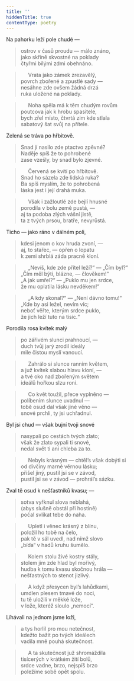 ```yaml
---
title: ''
hiddenTitle: true
contentType: poetry
---
```


<section>

Na pahorku leží pole chudé —  

> ostrov v časů proudu — málo znáno,  
> jako skříně skvostné na poklady  
> čtyřmi bílými zdmi obehnáno.

>      Vrata jako zámek zrezavělý,  
> povrch zbořené a zpustlé sady —  
> nesáhne zde ovšem žádná drzá  
> ruka uložené na poklady.

>      Noha spěla má k těm chudým rovům  
> poutcova jak k hrobu spasitele,  
> bych zřel místo, čtvrtá zim kde stlala  
> sabatový šat svůj na přítele.

</section>


<section>

Zelená se tráva po hřbitově.  

> Snad jí nasilo zde ptactvo zpěvné?  
> Naděje spíš že to pohrobené  
> zase vzešly, by snad bylo zjevné.

>      Červená se kvítí po hřbitově.  
> Snad ho sázela zde lidská ruka?  
> Ba spíš myslím, že to pohrobená  
> láska jest i její drahá muka.

>      Však i zažloutlé zde bejlí hnusné  
> porodila v bolu země pustá, —  
> aj ta podoba zlých vášní jistě,  
> ta z tvých prsou, bratře, nevyrůstá.

</section>

<section>

Ticho — jako ráno v dálném poli,  

> kdesi jenom o kov hruda zvoní, —  
> aj, to stařec, — opřen o lopatu  
> k zemi shrblá záda pracně kloní.

>      „Nevíš, kde zde přítel leží?“ — „Čím byl?“  
> „Čím měl býti, blázne, — člověkem!“  
> „A jak umřel?“ — „Puklo mu jen srdce,  
> že mu oplatila lásku nevděkem!“

>      „A kdy skonal?“ — „Není dávno tomu!“  
> „Kde by asi ležel, nevím víc;  
> neboť věřte, kterým srdce puklo,  
> že jich leží tuto na tisíc.“

</section>

<section>

Porodila rosa kvítek malý  

> po zářivém slunci prahnoucí, —  
> duch tvůj jarý zrodil ideály  
> mile čistou myslí vanoucí.

>      Zahrálo si slunce ranním květem,  
> a juž kvítek slabou hlavu kloní, —  
> a tvé oko nad zbořeným světem  
> ideálů hořkou slzu roní.

>      Co květ toužil, přece vyplněno —  
> políbením slunce uvadnul —  
> tobě osud dal však jiné věno —  
> snové prchli, ty jsi uchřadnul.

</section>

<section>

Byl jsi chud — však bujní tvoji snové  

> nasypali po cestách tvých zlato;  
> však že zlato sypali ti snové,  
> nedal svět ti ani chleba za to.

>      Nebyls krásným — chtěl’s však dobýti si  
> od dívčiny marné věrnou lásku;  
> přišel jiný, pustil jsi se v závod,  
> pustil jsi se v závod — prohrál’s sázku.

</section>

<section>

Zval tě osud k nešťastníků kvasu; —  

> sotva vyřknul slova neblahá,  
> (abys slušně obstál při hostině)  
> počal svlíkat tebe do naha.

>      Upletl i věnec krásný z blínu,  
> položil ho tobě na čelo,  
> pak tě v sál uvedl, nad nímž slovo  
> „bída“ v hadů kruhu šumělo.

>      Kolem stolu živé kostry stály,  
> stolem jim zde hlad byl mořivý,  
> hudba k tomu kvasu skočnou hrála —  
> nešťastných to stenot jizlivý.

>      A když přesycen byl’s lahůdkami,  
> umdlen plesem tmavé do noci,  
> tu tě uložili v měkké lože,  
> v lože, kteréž sloulo „nemocí“.

</section>

<section>

Líhávali na jednom jsme loži,  

> a tys horlil pro mou netečnost,  
> kdežto bažit po tvých ideálech  
> vadila mně pouhá skutečnost.

>      A ta skutečnost juž shromáždila  
> tisícerých v krátkém žití bolů,  
> srdce vadne, brzo, nejspíš brzo  
> poležíme sobě opět spolu.

</section>
